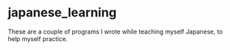 # japanese_learning

These are a couple of programs I wrote while teaching myself Japanese, to help myself practice.
